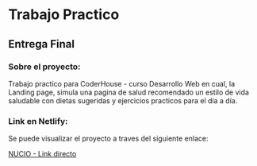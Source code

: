 # Trabajo Practico
## Entrega Final

### Sobre el proyecto:

Trabajo practico para CoderHouse - curso Desarrollo Web en cual, la Landing page,
simula una pagina de salud recomendado un estilo de vida saludable
con dietas sugeridas y ejercicios practicos para el día a día.

### Link en Netlify:

Se puede visualizar el proyecto a traves del siguiente enlace:

[NUCIO - Link directo](https://nuciocoderhouse.netlify.app)
